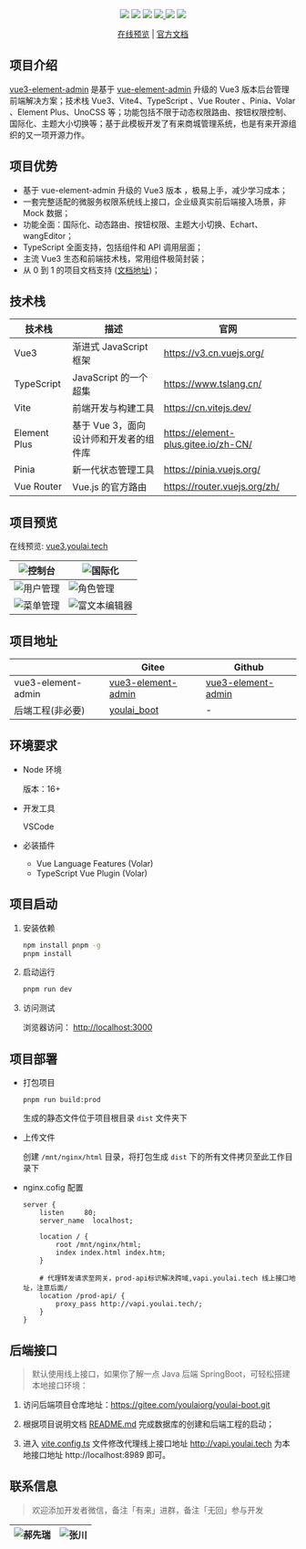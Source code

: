 <p align="center">
    <img src="https://img.shields.io/badge/Vue-3.2.40-brightgreen.svg"/>
    <img src="https://img.shields.io/badge/Vite-4.0.0-green.svg"/>
    <img src="https://img.shields.io/badge/Element Plus-2.2.27-blue.svg"/>
    <a href="https://gitee.com/youlaitech/youlai-mall" target="_blank">
        <img src="https://gitee.com/youlaiorg/vue3-element-admin/badge/star.svg"/>
    </a> 
    <img src="https://img.shields.io/badge/license-MIT-green.svg"/>
    <a href="https://gitee.com/youlaiorg" target="_blank">
        <img src="https://img.shields.io/badge/Author-有来开源组织-orange.svg"/>
    </a>
</p>
<p align="center">
<a target="_blank" href="http://vue3.youlai.tech">在线预览</a> |  <a target="_blank" href="https://www.youlai.tech/page/5d571c/">官方文档</a> 
</p>

## 项目介绍

[vue3-element-admin](https://gitee.com/youlaiorg/vue3-element-admin) 是基于 [vue-element-admin](https://gitee.com/panjiachen/vue-element-admin) 升级的 Vue3 版本后台管理前端解决方案；技术栈 Vue3、Vite4、TypeScript 、Vue Router 、Pinia、Volar 、Element Plus、UnoCSS 等；功能包括不限于动态权限路由、按钮权限控制、国际化、主题大小切换等；基于此模板开发了有来商城管理系统，也是有来开源组织的又一项开源力作。

## 项目优势

- 基于 vue-element-admin 升级的 Vue3 版本 ，极易上手，减少学习成本；
- 一套完整适配的微服务权限系统线上接口，企业级真实前后端接入场景，非 Mock 数据；
- 功能全面：国际化、动态路由、按钮权限、主题大小切换、Echart、wangEditor；
- TypeScript 全面支持，包括组件和 API 调用层面；
- 主流 Vue3 生态和前端技术栈，常用组件极简封装；
- 从 0 到 1 的项目文档支持 ([文档地址](https://www.cnblogs.com/haoxianrui/p/16090029.html))；

## 技术栈

| 技术栈 | 描述 | 官网 |
| --- | --- | --- |
| Vue3 | 渐进式 JavaScript 框架 | https://v3.cn.vuejs.org/ |
| TypeScript | JavaScript 的一个超集 | https://www.tslang.cn/ |
| Vite | 前端开发与构建工具 | https://cn.vitejs.dev/ |
| Element Plus | 基于 Vue 3，面向设计师和开发者的组件库 | https://element-plus.gitee.io/zh-CN/ |
| Pinia | 新一代状态管理工具 | https://pinia.vuejs.org/ |
| Vue Router | Vue.js 的官方路由 | https://router.vuejs.org/zh/ |

## 项目预览

在线预览: [vue3.youlai.tech](http://vue3.youlai.tech)

| ![控制台](https://s2.loli.net/2022/12/09/34iklzLAnsIuXDh.png) | ![国际化](https://s2.loli.net/2022/04/07/lt6u2jMefpTJvkh.gif) |
| --- | --- |
| ![用户管理](https://s2.loli.net/2022/12/09/gjJibCaVP3Ysnoh.png) | ![角色管理](https://s2.loli.net/2022/12/09/xHoNctJj2hUfMO8.png) |
| ![菜单管理](https://s2.loli.net/2022/12/09/dah34MRfqiB2cez.png) | ![富文本编辑器](https://s2.loli.net/2022/12/09/QzCDIwmqydtLPYr.png) |

## 项目地址

|  | Gitee | Github |
| --- | --- | --- |
| vue3-element-admin | [vue3-element-admin](https://gitee.com/youlaiorg/vue3-element-admin) | [vue3-element-admin](https://github.com/youlaitech/vue3-element-admin) |
| 后端工程(非必要) | [youlai_boot](https://gitee.com/youlaiorg/youlai-boot) | - |

## 环境要求

- Node 环境

  版本：16+

- 开发工具

  VSCode

- 必装插件

  - Vue Language Features (Volar)
  - TypeScript Vue Plugin (Volar)

## 项目启动

1. 安装依赖

   ```bash
   npm install pnpm -g
   pnpm install
   ```

2. 启动运行

   ```bash
   pnpm run dev
   ```

3. 访问测试

   浏览器访问： [http://localhost:3000](http://localhost:3000)

## 项目部署

- 打包项目

  ```
  pnpm run build:prod
  ```

  生成的静态文件位于项目根目录 `dist` 文件夹下

- 上传文件

  创建 `/mnt/nginx/html` 目录，将打包生成 `dist` 下的所有文件拷贝至此工作目录下

- nginx.cofig 配置

  ```
  server {
      listen     80;
      server_name  localhost;

      location / {
          root /mnt/nginx/html;
          index index.html index.htm;
      }

      # 代理转发请求至网关，prod-api标识解决跨域,vapi.youlai.tech 线上接口地址，注意后面/
      location /prod-api/ {
          proxy_pass http://vapi.youlai.tech/;
      }
  }

  ```

## 后端接口

> 默认使用线上接口，如果你了解一点 Java 后端 SpringBoot，可轻松搭建本地接口环境：

1. 访问后端项目仓库地址：https://gitee.com/youlaiorg/youlai-boot.git

2. 根据项目说明文档 [README.md](https://gitee.com/youlaiorg/youlai-boot#%E9%A1%B9%E7%9B%AE%E8%BF%90%E8%A1%8C) 完成数据库的创建和后端工程的启动；
3. 进入 [vite.config.ts](vite.config.ts) 文件修改代理线上接口地址 http://vapi.youlai.tech 为本地接口地址 http://localhost:8989 即可。

## 联系信息

> 欢迎添加开发者微信，备注「有来」进群，备注「无回」参与开发

| ![郝先瑞](https://s2.loli.net/2022/04/06/yRx8uzj4emA5QVr.jpg) | ![张川](https://s2.loli.net/2022/04/06/cQihGv9uPsTjXk1.jpg) |
| --- | --- |
